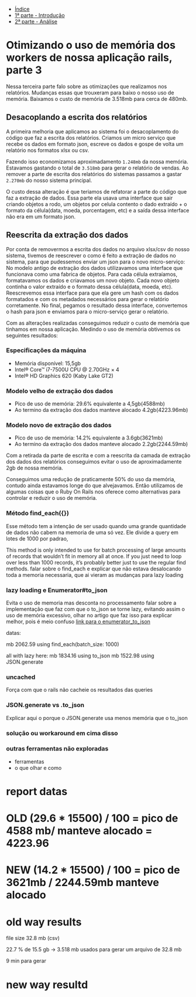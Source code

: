 - [Índice](https://github.com/andrewhenriquef/ruby-memory-optimization)
- [1ª parte - Introdução](https://github.com/andrewhenriquef/ruby-memory-optimization/blob/master/introduction.md)
- [2ª parte - Análise](https://github.com/andrewhenriquef/ruby-memory-optimization/blob/master/optimization.md)

# Otimizando o uso de memória dos workers de nossa aplicação rails, parte 3

Nessa terceira parte falo sobre as otimizações que realizamos nos relatórios. Mudanças essas que trouxeram para baixo o nosso uso de memória. Baixamos o custo de memória de 3.518mb para cerca de 480mb.

## Desacoplando a escrita dos relatórios

A primeira melhoria que aplicamos ao sistema foi o desacoplamento do código que faz a escrita dos relatórios. Criamos um micro serviço que recebe os dados em formato json, escreve os dados e gospe de volta um relatório nos formatos xlsx ou csv.

Fazendo isso economizamos aproximadamento `1.248mb` da nossa memória. Estavamos gastando o total de `3.518mb` para gerar o relatório de vendas. Ao remover a parte de escrita dos relatórios do sistemas passamos a gastar `2.270mb` do nosso sistema principal.

O custo dessa alteração é que teriamos de refatorar a parte do código que faz a extração de dados. Essa parte ela usava uma interface que sair criando objetos a rodo, um objetos por celula contento o dado extraído + o formato da célula(data, moeda, porcentagem, etc) e a saída dessa interface não era em um formato json.


## Reescrita da extração dos dados

 Por conta de removermos a escrita dos dados no arquivo xlsx/csv do nosso sistema, tivemos de reescrever o como é feito a extração de dados no sistema, para que pudessemos enviar um json para o novo micro-serviço:
 No modelo antigo de extração dos dados utilizavamos uma interface que funcionava como uma fabrica de objetos. Para cada célula extraíamos, formatavamos os dados e criavamos um novo objeto. Cada novo objeto continha o valor extraído e o formato dessa célula(data, moeda, etc). Reescrevemos essa interface para que ela gere um hash com os dados formatados e com os metadados necessários para gerar o relatório corretamente. No final, pegamos o resultado dessa interface, convertemos o hash para json e enviamos para o micro-serviço gerar o relatório.

Com as alterações realizadas conseguimos reduzir o custo de memória que tinhamos em nossa aplicação. Medindo o uso de memória obtivemos os seguintes resultados:

### Especificações da máquina

- Memória disponível: 15,5gb
- Intel® Core™ i7-7500U CPU @ 2.70GHz × 4
- Intel® HD Graphics 620 (Kaby Lake GT2)

### Modelo velho de extração dos dados

- Pico de uso de memória: 29.6% equivalente a 4,5gb(4588mb)
- Ao termino da extração dos dados manteve alocado 4.2gb(4223.96mb)

### Modelo novo de extração dos dados

- Pico de uso de memória: 14.2% equivalente a 3.6gb(3621mb)
- Ao termino da extração dos dados manteve alocado 2.2gb(2244.59mb)

Com a retirada da parte de escrita e com a reescrita da camada de extração dos dados dos relatórios conseguimos evitar o uso de aproximadamente 2gb de nossa memória.

Conseguimos uma redução de praticamente 50% do uso da memória, contudo ainda estavamos longe do que alvejavamos. Então utilizamos de algumas coisas que o Ruby On Rails nos oferece como alternativas para controlar e reduzir o uso de memória.


### Método find_each({})

Esse método tem a intenção de ser usado quando uma grande quantidade de dados não cabem na memoria de uma só vez. Ele divide a query em lotes de 1000 por padrao,

This method is only intended to use for batch processing of large amounts of records that wouldn’t fit in memory all at once. If you just need to loop over less than 1000 records, it’s probably better just to use the regular find methods.
 falar sobre o find_each e explicar que não estava desalocando toda a memoria necessaria, que ai vieram as mudanças para lazy loading

### lazy loading e Enumerator#to_json

  Evita o uso de memoria mas desconta no processamento
  falar sobre a implementação que faz com que o to_json se torne lazy, evitando assim o uso de memória excessivo, olhar no artigo que faz isso para explicar melhor, pois é meio confuso
  [link para o enumerator_to_json](https://gist.github.com/brianhempel/56823fb777fb567b676a)

  datas:

  mb 2062.59 using find_each(batch_size: 1000)

  all with lazy here:
  mb 1834.16 using to_json
  mb 1522.98 using JSON.generate

### uncached

  Força com que o rails não cacheie os resultados das queries

### JSON.generate vs .to_json

 Explicar aqui o porque o JSON.generate usa menos memória que o to_json

### solução ou workaround em cima disso

### outras ferramentas não exploradas

- ferramentas
- o que olhar e como


# report datas

# OLD (29.6 * 15500) / 100 = pico de 4588 mb/ manteve alocado = 4223.96
# NEW (14.2 * 15500) / 100 = pico de 3621mb / 2244.59mb manteve alocado

# old way results

file size 32.8 mb (csv)

22.7 % de 15.5 gb -> 3.518 mb usados para gerar um arquivo de 32.8 mb

9 min para gerar

# new way resultd


